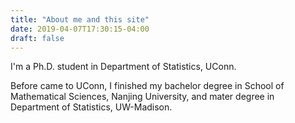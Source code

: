 ```yaml
---
title: "About me and this site"
date: 2019-04-07T17:30:15-04:00
draft: false
---
```


I'm a Ph.D. student in Department of Statistics, UConn.

Before came to UConn, I finished my bachelor degree in School of Mathematical Sciences, Nanjing University, and mater degree in Department of Statistics, UW-Madison.
